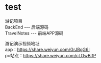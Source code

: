 # test
游记项目  
BackEnd       ---  后端源码  
TravelNotes   ---  前端APP源码  

游记演示视频地址  
app：https://share.weiyun.com/GrJBgG6l  
pc站点：https://share.weiyun.com/cLOwBifP  
